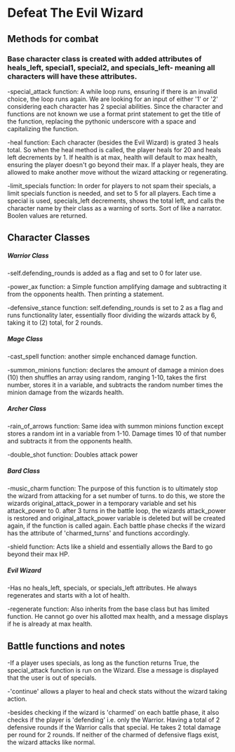 # Defeat The Evil Wizard

## Methods for combat

### Base character class is created with added attributes of heals_left, special1, special2, and specials_left- meaning all characters will have these attributes.

-special_attack function:
A while loop runs, ensuring if there is an invalid choice, the loop runs again. We are looking for an input of either '1' or '2' considering each character has 2 special abilities. Since the character and functions are not known we use a format print statement to get the title of the function, replacing the pythonic underscore with a space and capitalizing the function.

-heal function:
Each character (besides the Evil Wizard) is grated 3 heals total. So when the heal method is called, the player heals for 20 and heals left decrements by 1. If health is at max, health will default to max health, ensuring the player doesn't go beyond their max. If a player heals, they are allowed to make another move without the wizard attacking or regenerating.

-limit_specials function:
In order for players to not spam their specials, a limit specials function is needed, and set to 5 for all players. Each time a special is used, specials_left decrements, shows the total left, and calls the character name by their class as a warning of sorts. Sort of like a narrator. Boolen values are returned.

## Character Classes

##### Warrior Class

-self.defending_rounds is added as a flag and set to 0 for later use.

-power_ax function:
a Simple function amplifying damage and subtracting it from the opponents health. Then printing a statement.

-defensive_stance function:
self.defending_rounds is set to 2 as a flag and runs functionality later, essentially floor dividing the wizards attack by 6, taking it to (2) total, for 2 rounds.

##### Mage Class

-cast_spell function:
another simple enchanced damage function.

-summon_minions function:
declares the amount of damage a minion does (10) then shuffles an array using random, ranging 1-10, takes the first number, stores it in a variable, and subtracts the random number times the minion damage from the wizards health.

##### Archer Class

-rain_of_arrows function:
Same idea with summon minions function except stores a random int in a variable from 1-10. Damage times 10 of that number and subtracts it from the opponents health.

-double_shot function:
Doubles attack power

##### Bard Class

-music_charm function:
The purpose of this function is to ultimately stop the wizard from attacking for a set number of turns. to do this, we store the wizards original_attack_power in a temporary variable and set his attack_power to 0. after 3 turns in the battle loop, the wizards attack_power is restored and original_attack_power variable is deleted but will be created again, if the function is called again. Each battle phase checks if the wizard has the attribute of 'charmed_turns' and functions accordingly.

-shield function:
Acts like a shield and essentially allows the Bard to go beyond their max HP.

##### Evil Wizard

-Has no heals_left, specials, or specials_left attributes. He always regenerates and starts with a lot of health.

-regenerate function:
Also inherits from the base class but has limited function. He cannot go over his allotted max health, and a message displays if he is already at max health.

## Battle functions and notes

-If a player uses specials, as long as the function returns True, the special_attack function is run on the Wizard. Else a message is displayed that the user is out of specials.

-'continue' allows a player to heal and check stats without the wizard taking action.

-besides checking if the wizard is 'charmed' on each battle phase, it also checks if the player is 'defending' i.e. only the Warrior. Having a total of 2 defensive rounds if the Warrior calls that special. He takes 2 total damage per round for 2 rounds. If neither of the charmed of defensive flags exist, the wizard attacks like normal.
